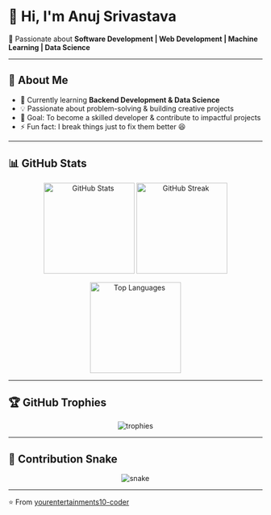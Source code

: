 # 👋 Hi, I'm Anuj Srivastava  

🚀 Passionate about **Software Development | Web Development | Machine Learning | Data Science**  



---

## 🚀 About Me  
- 🌱 Currently learning **Backend Development & Data Science**  
- 💡 Passionate about problem-solving & building creative projects  
- 🎯 Goal: To become a skilled developer & contribute to impactful projects  
- ⚡ Fun fact: I break things just to fix them better 😆  

---

## 📊 GitHub Stats  

<p align="center">
  <img src="https://github-readme-stats.vercel.app/api?username=yourentertainments10-coder&show_icons=true&theme=tokyonight" alt="GitHub Stats" height="180px"/>
  <img src="https://github-readme-streak-stats.herokuapp.com/?user=yourentertainments10-coder&theme=tokyonight" alt="GitHub Streak" height="180px"/>
</p>

<p align="center">
  <img src="https://github-readme-stats.vercel.app/api/top-langs/?username=yourentertainments10-coder&layout=compact&theme=tokyonight" alt="Top Languages" height="180px"/>
</p>

---

## 🏆 GitHub Trophies  

<p align="center">
  <img src="https://github-profile-trophy.vercel.app/?username=yourentertainments10-coder&theme=tokyonight&margin-w=15&margin-h=15" alt="trophies"/>
</p>

---

## 🐍 Contribution Snake  

<p align="center">
  <img src="https://raw.githubusercontent.com/yourentertainments10-coder/yourentertainments10-coder/output/github-contribution-grid-snake.svg" alt="snake"/>
</p>

---

⭐️ From [yourentertainments10-coder](https://github.com/yourentertainments10-coder)
